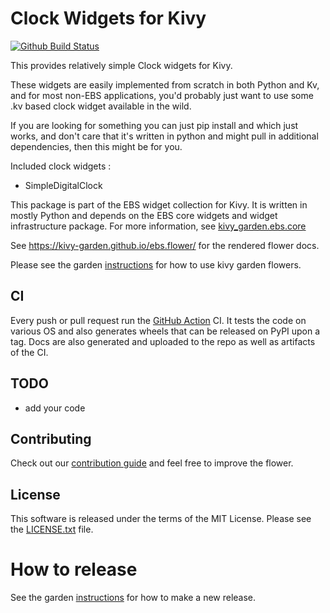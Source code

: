 Clock Widgets for Kivy
======================

[![Github Build Status](https://github.com/ebs-universe/kivy_garden.ebs.clocks/workflows/Garden%20flower/badge.svg)](https://github.com/ebs-universe/kivy_garden.ebs.clocks/actions)

This provides relatively simple Clock widgets for Kivy. 

These widgets are easily implemented from scratch in both Python and Kv, and 
for most non-EBS applications, you'd probably just want to use some .kv based 
clock widget available in the wild. 

If you are looking for something you can just pip install and which just works, 
and don't care that it's written in python and might pull in additional 
dependencies, then this might be for you.

Included clock widgets : 
  
  - SimpleDigitalClock

This package is part of the EBS widget collection for Kivy. It is written in 
mostly Python and depends on the EBS core widgets and widget infrastructure package. 
For more information, see [kivy_garden.ebs.core](https://github.com/ebs-universe/kivy_garden.ebs.core)

See https://kivy-garden.github.io/ebs.flower/ for the rendered flower docs.

Please see the garden [instructions](https://kivy-garden.github.io) for 
how to use kivy garden flowers.


CI
--

Every push or pull request run the [GitHub Action](https://github.com/kivy-garden/flower/actions) CI.
It tests the code on various OS and also generates wheels that can be released on PyPI upon a
tag. Docs are also generated and uploaded to the repo as well as artifacts of the CI.


TODO
-------

* add your code

Contributing
--------------

Check out our [contribution guide](CONTRIBUTING.md) and feel free to improve the flower.

License
---------

This software is released under the terms of the MIT License.
Please see the [LICENSE.txt](LICENSE.txt) file.

How to release
===============

See the garden [instructions](https://kivy-garden.github.io/#makingareleaseforyourflower) for how to make a new release.
